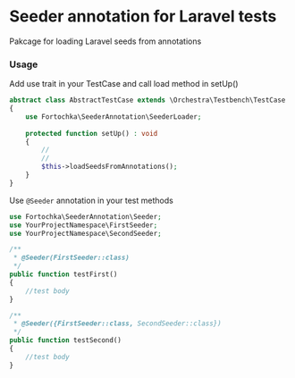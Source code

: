 # Seeder annotation for Laravel tests

Pakcage for loading Laravel seeds from annotations  

### Usage

Add use trait in your TestCase and call load method in setUp()
```php
abstract class AbstractTestCase extends \Orchestra\Testbench\TestCase 
{
    use Fortochka\SeederAnnotation\SeederLoader;
    
    protected function setUp() : void
    {
        //
        //
        $this->loadSeedsFromAnnotations();
    }
}
```

Use `@Seeder` annotation in your test methods
```php
use Fortochka\SeederAnnotation\Seeder;
use YourProjectNamespace\FirstSeeder;
use YourProjectNamespace\SecondSeeder;

/**
 * @Seeder(FirstSeeder::class)
 */
public function testFirst()
{
    //test body
}

/**
 * @Seeder({FirstSeeder::class, SecondSeeder::class})
 */
public function testSecond()
{
    //test body
}
```
